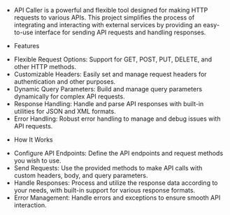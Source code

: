 * API Caller is a powerful and flexible tool designed for making HTTP requests to various APIs. This project simplifies the process of integrating and interacting with external services by providing an easy-to-use interface for sending API requests and handling responses.

 * Features
- Flexible Request Options: Support for GET, POST, PUT, DELETE, and other HTTP methods.
- Customizable Headers: Easily set and manage request headers for authentication and other purposes.
- Dynamic Query Parameters: Build and manage query parameters dynamically for complex API requests.
- Response Handling: Handle and parse API responses with built-in utilities for JSON and XML formats.
- Error Handling: Robust error handling to manage and debug issues with API requests.
 * How It Works
- Configure API Endpoints: Define the API endpoints and request methods you wish to use.
- Send Requests: Use the provided methods to make API calls with custom headers, body, and query parameters.
- Handle Responses: Process and utilize the response data according to your needs, with built-in support for various response formats.
- Error Management: Handle errors and exceptions to ensure smooth API interaction.
